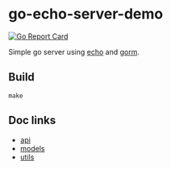 # go-echo-server-demo

[![Go Report Card](https://goreportcard.com/badge/github.com/William-Olson/go-echo-server-demo)](https://goreportcard.com/report/github.com/William-Olson/go-echo-server-demo)

Simple go server using [echo](https://echo.labstack.com/) and [gorm](http://jinzhu.me/gorm/).


## Build

```
make
```


## Doc links

  - [api](http://godoc.org/github.com/William-Olson/go-echo-server-demo/api)
  - [models](http://godoc.org/github.com/William-Olson/go-echo-server-demo/models)
  - [utils](http://godoc.org/github.com/William-Olson/go-echo-server-demo/utils)

